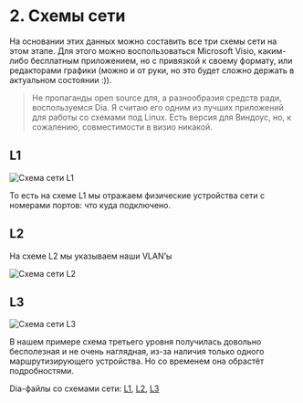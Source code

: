 # 2. Схемы сети

На основании этих данных можно составить все три схемы сети на этом этапе. Для этого можно воспользоваться Microsoft Visio, каким-либо бесплатным приложением, но с привязкой к своему формату, или редакторами графики \(можно и от руки, но это будет сложно держать в актуальном состоянии :\)\).

> Не пропаганды open source для, а разнообразия средств ради, воспользуемся Dia. Я считаю его одним из лучших приложений для работы со схемами под Linux. Есть версия для Виндоус, но, к сожалению, совместимости в визио никакой.

## L1

![&#x421;&#x445;&#x435;&#x43C;&#x430; &#x441;&#x435;&#x442;&#x438; L1](http://img-fotki.yandex.ru/get/3417/83739833.f/0_7c0ae_99288497_XL.jpg)

То есть на схеме L1 мы отражаем физические устройства сети с номерами портов: что куда подключено.

## L2

На схеме L2 мы указываем наши VLAN’ы

![&#x421;&#x445;&#x435;&#x43C;&#x430; &#x441;&#x435;&#x442;&#x438; L2](http://img-fotki.yandex.ru/get/5823/83739833.f/0_7bc12_58e09f6b_XL.jpg)

## L3

![&#x421;&#x445;&#x435;&#x43C;&#x430; &#x441;&#x435;&#x442;&#x438; L3](http://img-fotki.yandex.ru/get/5823/83739833.f/0_7bc15_3c12c02c_XL.jpg)

В нашем примере схема третьего уровня получилась довольно бесполезная и не очень наглядная, из-за наличия только одного маршрутизирующего устройства. Но со временем она обрастёт подробностями.

Dia-файлы со схемами сети: [L1](https://yadi.sk/d/wkLLZ3R93GPeZz), [L2](https://yadi.sk/d/k6jeksaI3GPea7), [L3](https://yadi.sk/d/bo_N8vPg3GPeaF)
